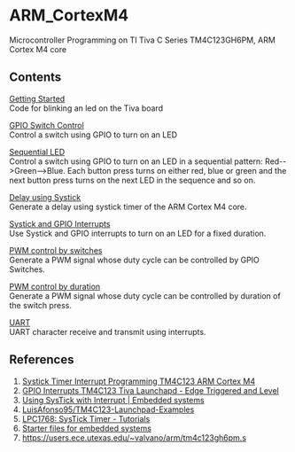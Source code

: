 # ARM_CortexM4
Microcontroller Programming on TI Tiva C Series TM4C123GH6PM, ARM Cortex M4 core

## Contents
[Getting Started](https://github.com/ShwetaKiranTotla/Tiva-C-Cortex-M4/tree/main/1_LED_Blink)  
Code for blinking an led on the Tiva board  

[GPIO Switch Control](https://github.com/ShwetaKiranTotla/Tiva-C-Cortex-M4/tree/main/2_GPIO_Switch_Control)  
Control a switch using GPIO to turn on an LED  

[Sequential LED](https://github.com/ShwetaKiranTotla/Tiva-C-Cortex-M4/tree/main/3_Sequential_LED)  
Control a switch using GPIO to turn on an LED in a sequential pattern: Red-->Green-->Blue. Each button press turns on either red, blue or green and the next button press turns on the next LED in the sequence and so on.  

[Delay using Systick](https://github.com/ShwetaKiranTotla/Tiva-C-Cortex-M4/tree/main/4_Systick_Delay)  
Generate a delay using systick timer of the ARM Cortex M4 core.  

[Systick and GPIO Interrupts](https://github.com/ShwetaKiranTotla/Tiva-C-Cortex-M4/tree/main/5_GPIO_Systick_Interrupts)  
Use Systick and GPIO interrupts to turn on an LED for a fixed duration.  

[PWM control by switches](https://github.com/ShwetaKiranTotla/Tiva-C-Cortex-M4/tree/main/6_PWM_Switch)  
Generate a PWM signal whose duty cycle can be controlled by GPIO Switches.  

[PWM control by duration](https://github.com/ShwetaKiranTotla/Tiva-C-Cortex-M4/tree/main/7_PWM_Duration)  
Generate a PWM signal whose duty cycle can be controlled by duration of the switch press.  

[UART](https://github.com/ShwetaKiranTotla/Tiva-C-Cortex-M4/tree/main/8_UART)  
UART character receive and transmit using interrupts.  

## References
1. [Systick Timer Interrupt Programming TM4C123 ARM Cortex M4](https://microcontrollerslab.com/systick-timer-interrupt-programming-tm4c123-arm-cortex-m4/)
2. [GPIO Interrupts TM4C123 Tiva Launchapd - Edge Triggered and Level](https://microcontrollerslab.com/gpio-interrupts-tm4c123-tiva-launchpad-edge-level-triggered/)
3. [Using SysTick with Interrupt | Embedded systems](https://labs.dese.iisc.ac.in/embeddedlab/using-systick-with-interrupt/)
4. [LuisAfonso95/TM4C123-Launchpad-Examples](https://github.com/LuisAfonso95/TM4C123-Launchpad-Examples/tree/master)
5. [LPC1768: SysTick Timer - Tutorials](https://www.exploreembedded.com/wiki/LPC1768:_SysTick_Timer)
6. [Starter files for embedded systems](https://users.ece.utexas.edu/~valvano/arm/)
7. https://users.ece.utexas.edu/~valvano/arm/tm4c123gh6pm.s  

